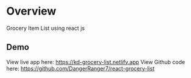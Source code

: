 # Overview

Grocery Item List using react js

## Demo

View live app here: https://kd-grocery-list.netlify.app
View Github code here: https://github.com/DangerRanger7/react-grocery-list
